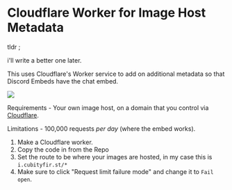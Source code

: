 # Cloudflare Worker for Image Host Metadata

tldr ; 

i'll write a better one later.

This uses Cloudflare's Worker service to add on additional metadata so that Discord Embeds have the chat embed.

![](https://i.imgur.com/ekUT5P7.png)

Requirements - Your own image host, on a domain that you control via [Cloudflare](https://www.cloudflare.com).

Limitations - 100,000 requests *per day* (where the embed works).

1. Make a Cloudflare worker.
2. Copy the code in from the Repo
3. Set the route to be where your images are hosted, in my case this is `i.cubityfir.st/*`
4. Make sure to click "Request limit failure mode" and change it to `Fail open`.

